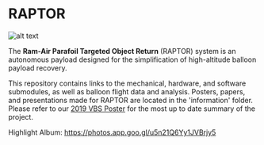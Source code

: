 # RAPTOR

![alt text](https://lh3.googleusercontent.com/3F7HX2s3Zzlc5sHWqSpdH3c7h7buRGXZ99VHywgVTpymfuJBW6MyA9buEFgS44PCumAiEiuxabHniSpxqrTaVh5J7jwUhb6GCc9CwGKvyvS7ThwzLxqMXJqgpR13Qj8XujUiCOFQOPVCgI5XWqbdxXIeXNwvYMKYlWc3gd5bdRVvJ00be6B11PBJqXsWTd11I3m5HuztoBnco_kylwTjR_31pB-0WslzyYl2C6yfqHBNJOgVv58VBqYlOO7VDhNR66DFx0sk-PIVKSzZ8nEvLHmFxbv9pba2LK7mznyDnhQOLP4tlAK3rfnm61t2z8i5NM2hZNphA8zugoPHqHSAXqElzJBOsrFc-QNgnTngvp_hD6V4fl9Tu4M8pO6f3ZDzLxNwsGkESvWQO3hThg58zeGCnwpbbYDFeK5apQqRY_3YjNmyV4v6GxGTtz9Ox8Rz7EK0yaXD61EuavV-B0C2EPOzBIEx0foYOhT-CfNB2nu9g0Fbobc5qj9KgGPJDqf73QYTJpSFaNhnmxSj3N1YVouG3C93t5qZz7imrg0RePZnBkEPyKa7PUGXny-YaL6d6dZhhzWAyaGT50DmVLFzTQHRHtSraFoeSSQYl8YMCDj51ZJ_Kl5lJ4wnVmfkWuiIbS08Pt7EvOpegeyiA6so9muHFtj5YBNILHn9_hr631G31mujGW69gRPxfb-EWtJVl8Ni6no0AfistKcv0Dwtcuisww=w609-h380-no "RAPTOR in Flight")

The **Ram-Air Parafoil Targeted Object Return** (RAPTOR) system is an autonomous payload designed for the simplification of high-altitude balloon payload recovery.

This repository contains links to the mechanical, hardware, and software submodules, as well as balloon flight data and analysis. Posters, papers, and presentations made for RAPTOR are located in the 'information' folder. Please refer to our [2019 VBS Poster](https://github.com/raptorshc/RAPTOR/blob/master/information/posters/RAPTOR%20VBS%20Poster.pdf) for the most up to date summary of the project.

Highlight Album: https://photos.app.goo.gl/u5n21Q6Yy1JVBrjy5